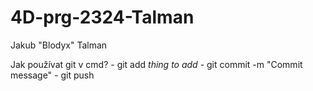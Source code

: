 # 4D-prg-2324-Talman

Jakub "Blodyx" Talman

Jak používat git v cmd?
    - git add *thing to add*
    - git commit -m "Commit message"
    - git push
    